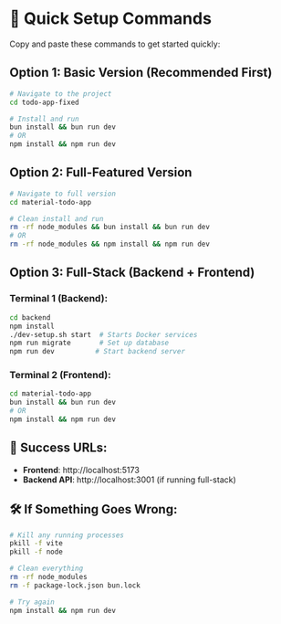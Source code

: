 # 🚀 Quick Setup Commands

Copy and paste these commands to get started quickly:

## Option 1: Basic Version (Recommended First)
```bash
# Navigate to the project
cd todo-app-fixed

# Install and run
bun install && bun run dev
# OR
npm install && npm run dev
```

## Option 2: Full-Featured Version
```bash
# Navigate to full version
cd material-todo-app

# Clean install and run
rm -rf node_modules && bun install && bun run dev
# OR
rm -rf node_modules && npm install && npm run dev
```

## Option 3: Full-Stack (Backend + Frontend)

### Terminal 1 (Backend):
```bash
cd backend
npm install
./dev-setup.sh start  # Starts Docker services
npm run migrate       # Set up database
npm run dev          # Start backend server
```

### Terminal 2 (Frontend):
```bash
cd material-todo-app
bun install && bun run dev
# OR
npm install && npm run dev
```

## 🎯 Success URLs:
- **Frontend**: http://localhost:5173
- **Backend API**: http://localhost:3001 (if running full-stack)

## 🛠️ If Something Goes Wrong:
```bash
# Kill any running processes
pkill -f vite
pkill -f node

# Clean everything
rm -rf node_modules
rm -f package-lock.json bun.lock

# Try again
npm install && npm run dev
```